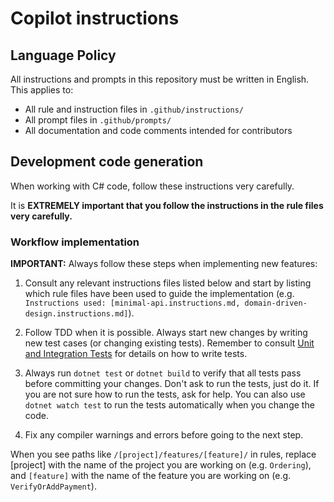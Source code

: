 # Copilot instructions

## Language Policy

All instructions and prompts in this repository must be written in English. This applies to:
- All rule and instruction files in `.github/instructions/`
- All prompt files in `.github/prompts/`
- All documentation and code comments intended for contributors

## Development code generation

When working with C# code, follow these instructions very carefully.

It is **EXTREMELY important that you follow the instructions in the rule files very carefully.**

### Workflow implementation

**IMPORTANT:** Always follow these steps when implementing new features:

1. Consult any relevant instructions files listed below and start by listing which rule files have been used to guide the implementation (e.g. `Instructions used: [minimal-api.instructions.md, domain-driven-design.instructions.md]`).

2. Follow TDD when it is possible. Always start new changes by writing new test cases (or changing existing tests).
Remember to consult [Unit and Integration Tests](unit-and-integration-tests.instructions.md) for details on how to write tests.

3. Always run `dotnet test` or `dotnet build` to verify that all tests pass before committing your changes.
Don't ask to run the tests, just do it. If you are not sure how to run the tests, ask for help.
You can also use `dotnet watch test` to run the tests automatically when you change the code.

4. Fix any compiler warnings and errors before going to the next step.

When you see paths like `/[project]/features/[feature]/` in rules, replace [project] with the name of the project you are working on (e.g. `Ordering`), and `[feature]` with the name of the feature you are working on (e.g. `VerifyOrAddPayment`).
